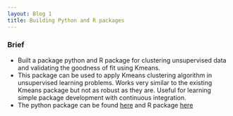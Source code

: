 ```yaml
---
layout: Blog 1
title: Building Python and R packages
---
```


### Brief

* Built a package python and R package for clustering unsupervised data and validating the goodness of fit using Kmeans.
* This package can be used to apply Kmeans clustering algorithm in unsupervised learning problems. Works very similar to the existing Kmeans package but not as robust as they are. Useful for learning simple package development with continuous integration.
* The python package can be found [here](https://github.com/saurav193/Kmeans_python) and R package [here](https://github.com/saurav193/KmeansR)
